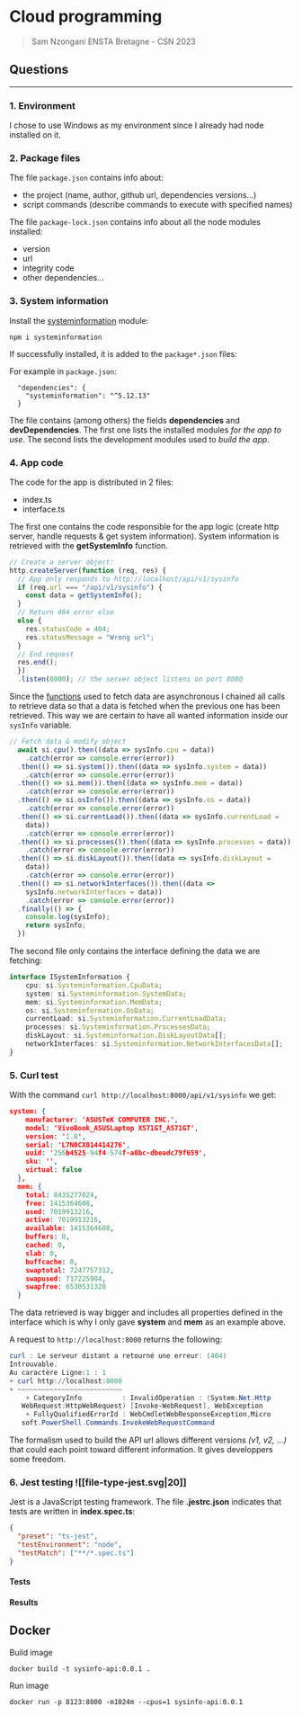 # Cloud programming
> Sam Nzongani 
> ENSTA Bretagne - CSN 2023

## Questions
---

### 1. Environment
I chose to use Windows as my environment since I already had node installed on it.

### 2. Package files
The file ``package.json`` contains info about:
- the project (name, author, github url, dependencies versions...)
- script commands (describe commands to execute with specified names)

The file ``package-lock.json`` contains info about all the node modules installed:
- version
- url
- integrity code
- other dependencies...

### 3. System information
Install the [systeminformation](https://www.npmjs.com/package/systeminformation) module:

```
npm i systeminformation
```

If successfully installed, it is added to the ``package*.json`` files:

For example in ``package.json``:

```
  "dependencies": {
    "systeminformation": "^5.12.13"
  }
```

The file contains (among others) the fields **dependencies** and **devDependencies**.
The first one lists the installed modules *for the app to use*.
The second lists the development modules used to *build the app*.

### 4. App code

The code for the app is distributed in 2 files:
- index.ts
- interface.ts

The first one contains the code responsible for the app logic (create http server, handle requests & get system information). System information is retrieved with the **getSystemInfo** function.
```typescript
// Create a server object:
http.createServer(function (req, res) {
  // App only responds to http://localhost/api/v1/sysinfo
  if (req.url === "/api/v1/sysinfo") {
    const data = getSystemInfo();
  }
  // Return 404 error else
  else {
    res.statusCode = 404;
    res.statusMessage = "Wrong url";
  }
  // End request
  res.end();
  })
  .listen(8000); // the server object listens on port 8080
```
Since the [functions](https://systeminformation.io/) used to fetch data are asynchronous I chained all calls to retrieve data so that a data is fetched when the previous one has been retrieved.
This way we are certain to have all wanted information inside our ``sysInfo`` variable.
```typescript
// Fetch data & modify object
  await si.cpu().then((data => sysInfo.cpu = data))
    .catch(error => console.error(error))
  .then(() => si.system()).then((data => sysInfo.system = data))
    .catch(error => console.error(error))
  .then(() => si.mem()).then((data => sysInfo.mem = data))
    .catch(error => console.error(error))
  .then(() => si.osInfo()).then((data => sysInfo.os = data))
    .catch(error => console.error(error))
  .then(() => si.currentLoad()).then((data => sysInfo.currentLoad = 
    data))
    .catch(error => console.error(error))
  .then(() => si.processes()).then((data => sysInfo.processes = data))
    .catch(error => console.error(error))
  .then(() => si.diskLayout()).then((data => sysInfo.diskLayout = 
    data))
    .catch(error => console.error(error))
  .then(() => si.networkInterfaces()).then((data => 
    sysInfo.networkInterfaces = data))
    .catch(error => console.error(error))
  .finally(() => {
    console.log(sysInfo);
    return sysInfo;
  })
```
The second file only contains the interface defining the data we are fetching:
```typescript
interface ISystemInformation {
    cpu: si.Systeminformation.CpuData;
    system: si.Systeminformation.SystemData;
    mem: si.Systeminformation.MemData;
    os: si.Systeminformation.OsData;
    currentLoad: si.Systeminformation.CurrentLoadData;
    processes: si.Systeminformation.ProcessesData;
    diskLayout: si.Systeminformation.DiskLayoutData[];
    networkInterfaces: si.Systeminformation.NetworkInterfacesData[];
}
```

### 5. Curl test
With the command ``curl http://localhost:8000/api/v1/sysinfo`` we get:
```JSON
system: {
    manufacturer: 'ASUSTeK COMPUTER INC.',
    model: 'VivoBook_ASUSLaptop X571GT_A571GT',
    version: '1.0',
    serial: 'L7N0CX014414276',
    uuid: '256b4525-94f4-574f-a0bc-dbeadc79f659',
    sku: '',
    virtual: false
  },
  mem: {
    total: 8435277824,
    free: 1415364608,
    used: 7019913216,
    active: 7019913216,
    available: 1415364608,
    buffers: 0,
    cached: 0,
    slab: 0,
    buffcache: 0,
    swaptotal: 7247757312,
    swapused: 717225984,
    swapfree: 6530531328
  }
```
The data retrieved is way bigger and includes all properties defined in the interface which is why I only gave **system** and **mem** as an example above.

A request to ``http://localhost:8000`` returns the following:
```powershell
curl : Le serveur distant a retourné une erreur: (404) 
Introuvable.
Au caractère Ligne:1 : 1
+ curl http://localhost:8000
+ ~~~~~~~~~~~~~~~~~~~~~~~~~~
    + CategoryInfo          : InvalidOperation : (System.Net.Http  
   WebRequest:HttpWebRequest) [Invoke-WebRequest], WebException    
    + FullyQualifiedErrorId : WebCmdletWebResponseException,Micro  
   soft.PowerShell.Commands.InvokeWebRequestCommand
```

The formalism used to build the API url allows different versions *(v1, v2, ...)* that could each point toward different information. It gives developpers some freedom.
### 6. Jest testing ![[file-type-jest.svg|20]]
Jest is a JavaScript testing framework.
The file **.jestrc.json** indicates that tests are written in **index.spec.ts**:
```JSON
{
  "preset": "ts-jest",
  "testEnvironment": "node",
  "testMatch": ["**/*.spec.ts"]
}
```

#### Tests
#### Results

## Docker
Build image
```shell
docker build -t sysinfo-api:0.0.1 .
```
Run image
```shell
docker run -p 8123:8000 -m1024m --cpus=1 sysinfo-api:0.0.1
```
